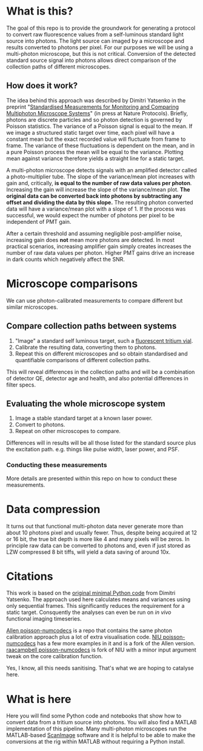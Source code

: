 # What is this?
The goal of this repo is to provide the groundwork for generating a protocol to convert raw fluorescence values from a self-luminous standard light source into photons. 
The light source can imaged by a microscope and results converted to photons per pixel.
For our purposes we will be using a multi-photon microscope, but this is not critical. 
Conversion of the detected standard source signal into photons allows direct comparison of the collection paths of different microscopes. 

## How does it work? 
The idea behind this approach was described by Dimitri Yatsenko in the preprint "[Standardised Measurements for Monitoring and Comparing Multiphoton Microscope Systems](https://www.biorxiv.org/content/10.1101/2024.01.23.576417v1)" (in press at Nature Protocols). 
Briefly, photons are discrete particles and so photon detection is governed by Poisson statistics.
The variance of a Poisson signal is equal to the mean. 
If we image a structured static target over time, each pixel will have a constant mean but the exact recorded value will fluctuate from frame to frame. 
The variance of these fluctuations is dependent on the mean, and in a pure Poisson process the mean will be equal to the variance. 
Plotting mean against variance therefore yields a straight line for a static target. 

A multi-photon microscope detects signals with an amplified detector called a photo-multiplier tube. 
The slope of the variance/mean plot increases with gain and, critically, **is equal to the number of raw data values per photon**.
Increasing the gain will increase the slope of the variance/mean plot.
**The original data can be converted back into photons by subtracting any offset and dividing the data by this slope.**
The resulting photon converted data will have a variance/mean plot with a slope of 1. 
If the process was successful, we would expect the number of photons per pixel to be independent of PMT gain.

After a certain threshold and assuming negligible post-amplifier noise, increasing gain does **not** mean more photons are detected. 
In most practical scenarios, increasing amplifier gain simply creates increases the number of raw data values per photon.
Higher PMT gains drive an increase in dark counts which negatively affect the SNR. 

# Microscope comparisons
We can use photon-calibrated measurements to compare different but similar microscopes. 


## Compare collection paths between systems
1. "Image" a standard self luminous target, such a [fluorescent tritium vial](https://www.google.com/search?q=flourecent+tritium+vial).
2. Calibrate the resulting data, converting them to photons. 
3. Repeat this on different microscopes and so obtain standardised and quantifiable comparisons of different collection paths.

This will reveal differences in the collection paths and will be a combination of detector QE, detector age and health, and also potential differences in filter specs. 



## Evaluating the whole microscope system
1. Image a stable standard target at a known laser power. 
2. Convert to photons.
3. Repeat on other microscopes to compare.

Differences will in results will be all those listed for the standard source plus the excitation path.
e.g. things like pulse width, laser power, and PSF.

### Conducting these measurements
More details are presented within this repo on how to conduct these measurements. 


# Data compression
It turns out that functional multi-photon data never generate more than about 10 photons pixel and usually fewer.
Thus, despite being acquired at 12 or 16 bit, the true bit depth is more like 4 and many pixels will be zeros. 
In principle raw data can be converted to photons and, even if just stored as LZW compressed 8 bit tiffs, will yield a data saving of around 10x.


# Citations
This work is based on the [original minimal Python code](https://github.com/datajoint/anscombe-numcodecs) from Dimitri Yatsenko. 
The approach used here calculates means and variances using only sequential frames. 
This significantly reduces the requirement for a static target. 
Consquently the analyses can even be run on _in vivo_ functional imaging timeseries. 

[Allen poisson-numcodecs](https://github.com/AllenNeuralDynamics/poisson-numcodecs) is a repo that contains the same photon calibration approach plus a lot of extra visualisation code. 
[NIU poisson-numcodecs](https://github.com/neuroinformatics-unit/poisson-numcodecs) has a few more examples in it and is a fork of the Allen version. 
[raacampbell poisson-numcodecs](https://github.com/raacampbell/poisson-numcodecs) is fork of NIU with a minor input argument tweak on the core calibration function. 

Yes, I know, all this needs sanitising. That's what we are hoping to catalyse here. 


# What is here
Here you will find some Python code and notebooks that show how to convert data from a tritium source into photons. 
You will also find a MATLAB implementation of this pipeline. 
Many multi-photon microscopes run the MATLAB-based [ScanImage](https://www.mbfbioscience.com/products/scanimage/) software and it is helpful to be able to make the conversions at the rig within MATLAB without requiring a Python install.
